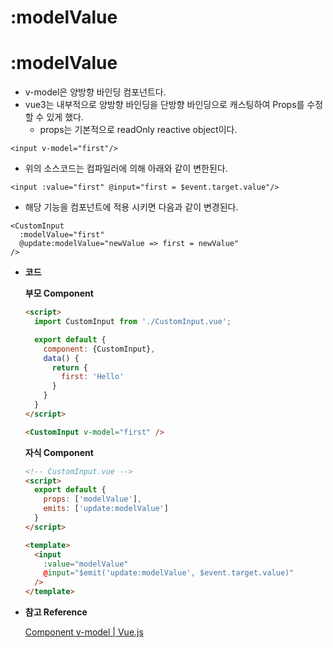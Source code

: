 # :modelValue

# :modelValue

- v-model은 양방향 바인딩 컴포넌트다.
- vue3는 내부적으로 양방향 바인딩을 단방향 바인딩으로 캐스팅하여 Props를 수정 할 수 있게 했다.
    - props는 기본적으로 readOnly reactive object이다.

```tsx
<input v-model="first"/>
```

- 위의 소스코드는 컴파일러에 의해 아래와 같이 변한된다.

```tsx
<input :value="first" @input="first = $event.target.value"/>
```

- 해당 기능을 컴포넌트에 적용 시키면 다음과 같이 변경된다.

```tsx
<CustomInput
  :modelValue="first"
  @update:modelValue="newValue => first = newValue"
/>
```

- **코드**
    
    **부모 Component**
    
    ```html
    <script>
      import CustomInput from './CustomInput.vue';
    
      export default {
        component: {CustomInput},
        data() {
          return {
            first: 'Hello'
          }
        }
      }
    </script>
    
    <CustomInput v-model="first" />
    ```
    
    **자식 Component**
    
    ```html
    <!-- CustomInput.vue -->
    <script>
      export default {
        props: ['modelValue'],
        emits: ['update:modelValue']
      }
    </script>
    
    <template>
      <input
        :value="modelValue"
        @input="$emit('update:modelValue', $event.target.value)"
      />
    </template>
    ```
    
- **참고 Reference**
    
    [Component v-model | Vue.js](https://vuejs.org/guide/components/v-model.html#usage-with-v-model)